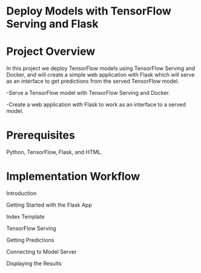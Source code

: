 # Deploy Models with TensorFlow Serving and Flask

# Project Overview 
In this project we deploy TensorFlow models using TensorFlow Serving and Docker, and will create a simple web application with Flask which will serve as an interface to get predictions from the served TensorFlow model.

-Serve a TensorFlow model with TensorFlow Serving and Docker.

-Create a web application with Flask to work as an interface to a served model.

# Prerequisites 
Python, TensorFlow, Flask, and HTML.


# Implementation Workflow

Introduction

Getting Started with the Flask App

Index Template

TensorFlow Serving

Getting Predictions

Connecting to Model Server

Displaying the Results
